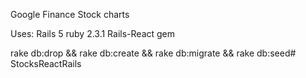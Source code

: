 Google Finance Stock charts

Uses:
Rails 5 
ruby 2.3.1
Rails-React gem



rake db:drop && rake db:create  && rake db:migrate  && rake db:seed# StocksReactRails

